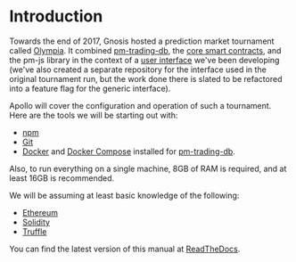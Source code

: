 # Introduction

Towards the end of 2017, Gnosis hosted a prediction market tournament called [Olympia](https://blog.gnosis.pm/announcing-gnosis-olympia-5fb7e16dd259). It combined [pm-trading-db](https://github.com/gnosis/pm-trading-db), the [core smart contracts](https://github.com/gnosis/pm-contracts), and the pm-js library in the context of a [user interface](https://github.com/gnosis/pm-trading-ui) we've been developing (we've also created a separate repository for the interface used in the original tournament run, but the work done there is slated to be refactored into a feature flag for the generic interface).

Apollo will cover the configuration and operation of such a tournament. Here are the tools we will be starting out with:

* [npm](https://www.npmjs.com/)
* [Git](https://git-scm.com/)
* [Docker](https://docs.docker.com/install/) and [Docker Compose](https://docs.docker.com/compose/install/) installed for [pm-trading-db](https://github.com/gnosis/pm-trading-db).

Also, to run everything on a single machine, 8GB of RAM is required, and at least 16GB is recommended.

We will be assuming at least basic knowledge of the following:

* [Ethereum](https://www.ethereum.org/)
* [Solidity](https://github.com/ethereum/solidity)
* [Truffle](http://truffleframework.com/)

You can find the latest version of this manual at [ReadTheDocs](https://gnosis-apollo.readthedocs.io/en/latest/).
